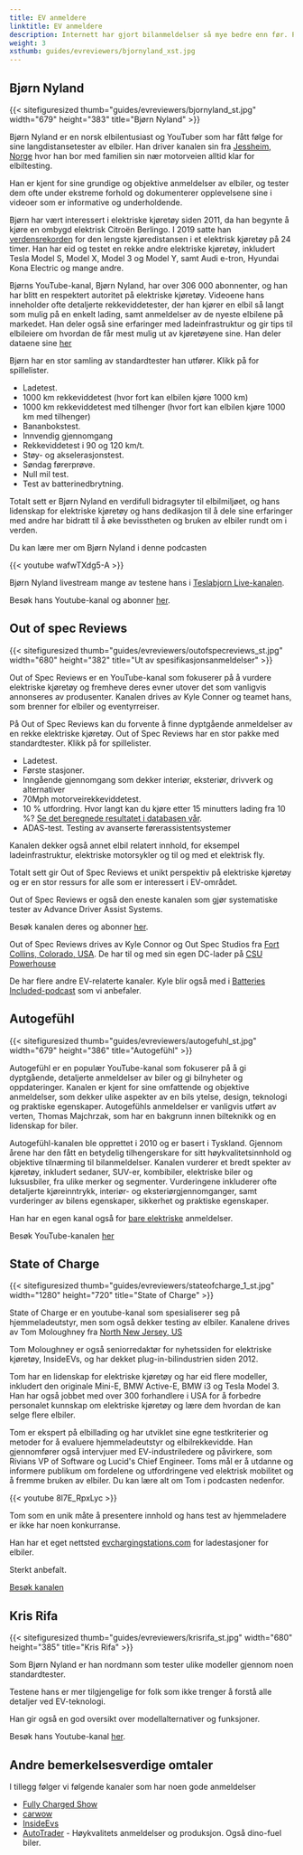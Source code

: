 ```yaml
---
title: EV anmeldere
linktitle: EV anmeldere
description: Internett har gjort bilanmeldelser så mye bedre enn før. På TV kan du få en 2-3 minutters anmeldelse av en bestemt modell i noen bilutstillinger, men med youtube og online anmeldelser kan du få timevis med materialer for hver EV-modell. EVKX.net har noen favorittanmeldere som gir deg de beste EV-anmeldelsene.
weight: 3
xsthumb: guides/evreviewers/bjornyland_xst.jpg
---
```

<!-- markdownlint-disable MD033 -->
## Bjørn Nyland

{{< sitefiguresized thumb="guides/evreviewers/bjornyland_st.jpg" width="679" height="383" title="Bjørn Nyland" >}}

Bjørn Nyland er en norsk elbilentusiast og YouTuber som har fått følge for sine langdistansetester av elbiler. Han driver kanalen sin fra [Jessheim, Norge](https://www.google.com/maps/@60.1299626,11.1744069,783m/data=!3m1!1e3?entry=ttu)
hvor han bor med familien sin nær motorveien alltid klar for elbiltesting.

Han er kjent for sine grundige og objektive anmeldelser av elbiler, og tester dem ofte under ekstreme forhold og dokumenterer opplevelsene sine i videoer som er informative og underholdende.

Bjørn har vært interessert i elektriske kjøretøy siden 2011, da han begynte å kjøre en ombygd elektrisk Citroën Berlingo. I 2019 satte han [verdensrekorden](https://www.youtube.com/watch?v=R-2Yj-uVeB0) for den lengste kjøredistansen i et elektrisk kjøretøy på 24 timer. Han har eid og testet en rekke andre elektriske kjøretøy, inkludert Tesla Model S, Model X, Model 3 og Model Y, samt Audi e-tron, Hyundai Kona Electric og mange andre.

Bjørns YouTube-kanal, Bjørn Nyland, har over 306 000 abonnenter, og han har blitt en respektert autoritet på elektriske kjøretøy. Videoene hans inneholder ofte detaljerte rekkeviddetester, der han kjører en elbil så langt som mulig på en enkelt lading, samt anmeldelser av de nyeste elbilene på markedet. Han deler også sine erfaringer med ladeinfrastruktur og gir tips til elbileiere om hvordan de får mest mulig ut av kjøretøyene sine. Han deler dataene sine [her](https://drive.google.com/drive/folders/1HOwktdiZmm40atGPwymzrxErMi1ZrKPP)

Bjørn har en stor samling av standardtester han utfører. Klikk på <i class="bi-collection-play-fill text-black"></i> for spillelister.

- Ladetest. <a href="https://www.youtube.com/playlist?list=PLqKx2qnB8Xv4PSt0Sk_9tEkZ3fh6F7_qV" target="_blank"><i class="bi-collection-play-fill text-black"></i></a>
- 1000 km rekkeviddetest (hvor fort kan elbilen kjøre 1000 km) <a href="https://www.youtube.com/playlist?list=PLqKx2qnB8Xv7JYxuVkc5gSVJNWxaJmUNF" target="_blank"><i class="bi-collection-play-fill text-black"></i></a>
- 1000 km rekkeviddetest med tilhenger (hvor fort kan elbilen kjøre 1000 km med tilhenger)
- Bananbokstest. <a href="https://www.youtube.com/playlist?list=PLqKx2qnB8Xv4S_twAZeVNXQkWIC--PapZ" target="_blank"><i class="bi-collection-play-fill text-black"></i ></a>
- Innvendig gjennomgang
- Rekkeviddetest i 90 og 120 km/t. <a href="https://www.youtube.com/playlist?list=PLqKx2qnB8Xv6aKC29mT8aC3YI6izOTzpF" target="_blank"><i class="bi-collection-play-fill text-black"></i></a>
- Støy- og akselerasjonstest. <a href="https://www.youtube.com/playlist?list=PLqKx2qnB8Xv5AMA7O-5EE1tSB8AXrPx2e" target="_blank"><i class="bi-collection-play-fill text-black"></i> </a>
- Søndag førerprøve. <a href="https://www.youtube.com/playlist?list=PLqKx2qnB8Xv7QSOjrZHCBBei5_1EEPJKS" target="_blank"><i class="bi-collection-play-fill text-black"></i></a>
- Null mil test. <a href="https://www.youtube.com/playlist?list=PLqKx2qnB8Xv6ddxPVkiqQZMNyLtYjqQkq" target="_blank"><i class="bi-collection-play-fill text-black"></i></a>
- Test av batterinedbrytning. <a href="https://www.youtube.com/playlist?list=PLqKx2qnB8Xv4jDGrgoNliG_5PaxqT9a_P" taget="_blank"><i class="bi-collection-play-fill text-black"></i></a>

Totalt sett er Bjørn Nyland en verdifull bidragsyter til elbilmiljøet, og hans lidenskap for elektriske kjøretøy og hans dedikasjon til å dele sine erfaringer med andre har bidratt til å øke bevisstheten og bruken av elbiler rundt om i verden.

Du kan lære mer om Bjørn Nyland i denne podcasten

{{< youtube wafwTXdg5-A >}}

Bjørn Nyland livestream mange av testene hans i [Teslabjorn Live-kanalen](https://www.youtube.com/@TeslabjornLive24).

Besøk hans Youtube-kanal og abonner [her](https://www.youtube.com/@bjornnyland).

## Out of spec Reviews

{{< sitefiguresized thumb="guides/evreviewers/outofspecreviews_st.jpg" width="680" height="382" title="Ut av spesifikasjonsanmeldelser" >}}

Out of Spec Reviews er en YouTube-kanal som fokuserer på å vurdere elektriske kjøretøy og fremheve deres evner utover det som vanligvis annonseres av produsenter. Kanalen drives av Kyle Conner og teamet hans, som brenner for elbiler og eventyrreiser.

På Out of Spec Reviews kan du forvente å finne dyptgående anmeldelser av en rekke elektriske kjøretøy.
Out of Spec Reviews har en stor pakke med standardtester. Klikk på <i class="bi-collection-play-fill text-black"></i> for spillelister.

- Ladetest. <a href="https://www.youtube.com/playlist?list=PLVa4b_Vn4gbCM9DepIl6Ms1WENgEmki1b" target="_blank"><i class="bi-collection-play-fill text-black"></i></a>
- Første stasjoner. <a href="https://www.youtube.com/playlist?list=PLVa4b_Vn4gbBWaieOY6Z_zd37XlbHvsG6" target="_blank"><i class="bi-collection-play-fill text-black"></i></a>
- Inngående gjennomgang som dekker interiør, eksteriør, drivverk og alternativer <a href="https://www.youtube.com/playlist?list=PLVa4b_Vn4gbCcL-FHtFY9837w0Hw5mAiG" target="_blank"><i class="bi -collection-play-fill text-black"></i></a>
- 70Mph motorveirekkeviddetest. <a href="https://www.youtube.com/playlist?list=PLVa4b_Vn4gbC-i-UCr10bnI3zwbnAm7kU" target="_blank"><i class="bi-collection-play-fill text-black"></i></a>
- 10 % utfordring. <a href="https://www.youtube.com/playlist?list=PLVa4b_Vn4gbCaQZul0c2KxJnRaH8uxZ4I" target="_blank"><i class="bi-collection-play-fill text-black"></i></a> Hvor langt kan du kjøre etter 15 minutters lading fra 10 %? [Se det beregnede resultatet i databasen vår](/evsearch/?sortOrder=Kjøreavstand120kmhCharged10Percent15Min).
- ADAS-test. <a href="https://www.youtube.com/playlist?list=PLVa4b_Vn4gbBRwZoFf2rrenzUwsKU0jZk" target="_blank"><i class="bi-collection-play-fill text-black"></i></a> Testing av avanserte førerassistentsystemer

Kanalen dekker også annet elbil relatert innhold, for eksempel ladeinfrastruktur, elektriske motorsykler og til og med et elektrisk fly.

Totalt sett gir Out of Spec Reviews et unikt perspektiv på elektriske kjøretøy og er en stor ressurs for alle som er interessert i EV-området.

Out of Spec Reviews er også den eneste kanalen som gjør systematiske tester av Advance Driver Assist Systems.

Besøk kanalen deres og abonner [her](https://www.youtube.com/@OutofSpecReviews/videos).

Out of Spec Reviews drives av Kyle Connor og Out Spec Studios fra [Fort Collins, Colorado, USA](https://www.google.com/maps/place/40%C2%B033'27.0%22N+105%C2%B004'37.2%22W/@40.5331224,-105.1267027,13.25z/data=!4m4!3m3!8m2!3d40.5575024!4d-105.077008?entry=ttu).
De har til og med sin egen DC-lader på [CSU Powerhouse](https://www.google.com/maps/@40.5942626,-105.0753647,74m/data=!3m1!1e3?entry=ttu)

De har flere andre EV-relaterte kanaler. Kyle blir også med i [Batteries Included-podcast](https://www.youtube.com/channel/UC8t6qd-ss-pTvi0bqVzYGog) som vi anbefaler.

## Autogefühl

{{< sitefiguresized thumb="guides/evreviewers/autogefuhl_st.jpg" width="679" height="386" title="Autogefühl" >}}

Autogefühl er en populær YouTube-kanal som fokuserer på å gi dyptgående, detaljerte anmeldelser av biler og gi bilnyheter og oppdateringer. Kanalen er kjent for sine omfattende og objektive anmeldelser, som dekker ulike aspekter av en bils ytelse, design, teknologi og praktiske egenskaper. Autogefühls anmeldelser er vanligvis utført av verten, Thomas Majchrzak, som har en bakgrunn innen bilteknikk og en lidenskap for biler.

Autogefühl-kanalen ble opprettet i 2010 og er basert i Tyskland. Gjennom årene har den fått en betydelig tilhengerskare for sitt høykvalitetsinnhold og objektive tilnærming til bilanmeldelser. Kanalen vurderer et bredt spekter av kjøretøy, inkludert sedaner, SUV-er, kombibiler, elektriske biler og luksusbiler, fra ulike merker og segmenter. Vurderingene inkluderer ofte detaljerte kjøreinntrykk, interiør- og eksteriørgjennomganger, samt vurderinger av bilens egenskaper, sikkerhet og praktiske egenskaper.

Han har en egen kanal også for <a href="https://www.youtube.com/@only_ev" target="_blank">bare elektriske</a> anmeldelser.

Besøk YouTube-kanalen [her](https://www.youtube.com/@autogefuehl/videos)

## State of Charge

{{< sitefiguresized thumb="guides/evreviewers/stateofcharge_1_st.jpg" width="1280" height="720" title="State of Charge" >}}

State of Charge er en youtube-kanal som spesialiserer seg på hjemmeladeutstyr, men som også dekker testing av elbiler. Kanalene drives av Tom Moloughney fra [North New Jersey, US](https://www.google.com/maps/place/Charging+Ahead+EV+Consulting/@40.7611725,-74.6597525,369a,35y,226.84h,44.97t/data=!3m1!1e3!4m15!1m8!3m7!1s0x89c39997d947c5e1:0xb2471e2c8ef76477!2s34+E+Fox+Chase+Rd,+Chester+Township,+NJ+07930,+USA!3b1!8m2!3d40.7590041!4d-74.6637613!16s%2Fg%2F11g0272ps0!3m5!1s0x89c39997decaf7bd:0x4cd31596bd1311c6!8m2!3d40.7590285!4d-74.6637302!16s%2Fg%2F11c1p17kv3?entry=ttu)

Tom Moloughney er også seniorredaktør for nyhetssiden for elektriske kjøretøy, InsideEVs, og har dekket plug-in-bilindustrien siden 2012.

Tom har en lidenskap for elektriske kjøretøy og har eid flere modeller, inkludert den originale Mini-E, BMW Active-E, BMW i3 og Tesla Model 3. Han har også jobbet med over 300 forhandlere i USA for å forbedre personalet kunnskap om elektriske kjøretøy og lære dem hvordan de kan selge flere elbiler.

Tom er ekspert på elbillading og har utviklet sine egne testkriterier og metoder for å evaluere hjemmeladeutstyr og elbilrekkevidde. Han gjennomfører også intervjuer med EV-industriledere og påvirkere, som Rivians VP of Software og Lucid's Chief Engineer. Toms mål er å utdanne og informere publikum om fordelene og utfordringene ved elektrisk mobilitet og å fremme bruken av elbiler. Du kan lære alt om Tom i podcasten nedenfor.

{{< youtube 8l7E_RpxLyc >}}

Tom som en unik måte å presentere innhold og hans test av hjemmeladere er ikke har noen konkurranse.

Han har et eget nettsted [evchargingstations.com](https://evchargingstations.com/) for ladestasjoner for elbiler.

Sterkt anbefalt.

[Besøk kanalen](https://www.youtube.com/@StateOfChargeWithTomMoloughney)

## Kris Rifa

{{< sitefiguresized thumb="guides/evreviewers/krisrifa_st.jpg" width="680" height="385" title="Kris Rifa" >}}

Som Bjørn Nyland er han nordmann som tester ulike modeller gjennom noen standardtester.

Testene hans er mer tilgjengelige for folk som ikke trenger å forstå alle detaljer ved EV-teknologi.

Han gir også en god oversikt over modellalternativer og funksjoner.

Besøk hans Youtube-kanal [her](https://www.youtube.com/c/krisrifa).

## Andre bemerkelsesverdige omtaler

I tillegg følger vi følgende kanaler som har noen gode anmeldelser

- [Fully Charged Show](https://www.youtube.com/fullychargedshow)
- [carwow](https://www.youtube.com/@carwow)
- [InsideEvs](https://www.youtube.com/@InsideEVsUS)
- [AutoTrader](https://www.youtube.com/@AutoTraderTV) - Høykvalitets anmeldelser og produksjon. Også dino-fuel biler.